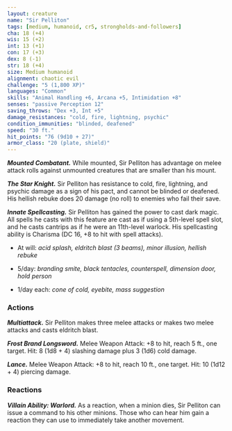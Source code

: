 ```yaml
---
layout: creature
name: "Sir Pelliton"
tags: [medium, humanoid, cr5, strongholds-and-followers]
cha: 18 (+4)
wis: 15 (+2)
int: 13 (+1)
con: 17 (+3)
dex: 8 (-1)
str: 18 (+4)
size: Medium humanoid
alignment: chaotic evil
challenge: "5 (1,800 XP)"
languages: "Common"
skills: "Animal Handling +6, Arcana +5, Intimidation +8"
senses: "passive Perception 12"
saving_throws: "Dex +3, Int +5"
damage_resistances: "cold, fire, lightning, psychic"
condition_immunities: "blinded, deafened"
speed: "30 ft."
hit_points: "76 (9d10 + 27)"
armor_class: "20 (plate, shield)"
---
```


***Mounted Combatant.*** While mounted, Sir Pelliton
has advantage on melee attack rolls against
unmounted creatures that are smaller than
his mount.

***The Star Knight.*** Sir Pelliton has resistance to
cold, fire, lightning, and psychic damage as a sign
of his pact, and cannot be blinded or deafened.
His hellish rebuke does 20 damage (no roll) to
enemies who fail their save.

***Innate Spellcasting.*** Sir Pelliton has gained the
power to cast dark magic. All spells he casts
with this feature are cast as if using a 5th-level
spell slot, and he casts cantrips as if he were
an 11th-level warlock. His spellcasting ability is
Charisma (DC 16, +8 to hit with spell attacks).

* At will: <i>acid splash, eldritch blast (3 beams), minor illusion, hellish rebuke</i>

* 5/day: <i>branding smite, black tentacles, counterspell, dimension door, hold person</i>

* 1/day each: <i>cone of cold, eyebite, mass suggestion</i>


### Actions

***Multiattack.*** Sir Pelliton makes three melee
attacks or makes two melee attacks and casts
eldritch blast.

***Frost Brand Longsword.*** Melee Weapon Attack: +8 to hit, reach 5 ft., one target. Hit: 8 (1d8 + 4)
slashing damage plus 3 (1d6) cold damage.

***Lance.*** Melee Weapon Attack: +8 to hit, reach 10
ft., one target. Hit: 10 (1d12 + 4) piercing damage. 

### Reactions

***Villain Ability: Warlord.*** As a reaction, when
a minion dies, Sir Pelliton can issue a command to his other
minions. Those who can hear him gain a reaction
they can use to immediately take another
movement.
